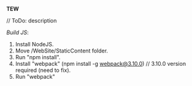 **TEW**

// ToDo: description

*Build JS*:
1. Install NodeJS.
2. Move /WebSite/StaticContent folder.
3. Run "npm install".
4. Install  "webpack" (npm install -g webpack@3.10.0)  // 3.10.0 version required (need to fix).
5. Run "webpack"
